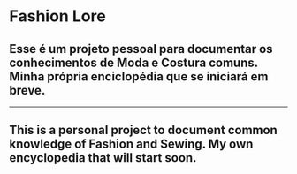 # Fashion Lore

## Esse é um projeto pessoal para documentar os conhecimentos de Moda e Costura comuns. Minha própria enciclopédia que se iniciará em breve.
---
## This is a personal project to document common knowledge of Fashion and Sewing. My own encyclopedia that will start soon.
